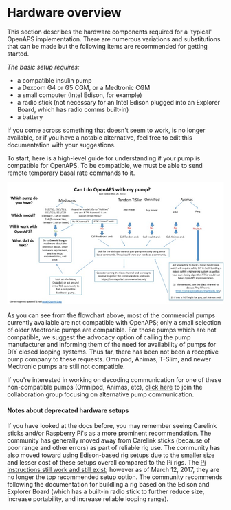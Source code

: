 # Hardware overview

This section describes the hardware components required for a 'typical' OpenAPS implementation. There are numerous variations and substitutions that can be made but the following items are recommended for getting started. 

_The basic setup requires:_
* a compatible insulin pump
* a Dexcom G4 or G5 CGM, or a Medtronic CGM
* a small computer (Intel Edison, for example)
* a radio stick (not necessary for an Intel Edison plugged into an Explorer Board, which has radio comms built-in)
* a battery 

If you come across something that doesn't seem to work, is no longer available, or if you have a notable alternative, feel free to edit this documentation with your suggestions.

To start, here is a high-level guide for understanding if your pump is compatible for OpenAPS. To be compatible, we must be able to send remote temporary basal rate commands to it.

!["Can I do OpenAPS with this pump?"](../Images/Can_I_close_the_loop_with_this_pump_May_20_2016.jpg)

As you can see from the flowchart above, most of the commercial pumps currently available are not compatible with OpenAPS; only a small selection of older Medtronic pumps are compatible.  For those pumps which are not compatible, we suggest the advocacy option of calling the pump manufacturer and informing them of the need for availability of pumps for DIY closed looping systems.  Thus far, there has been not been a receptive pump company to these requests.  Omnipod, Animas, T-Slim, and newer Medtronic pumps are still not compatible.  

If you're interested in working on decoding communication for one of these non-compatible pumps (Omnipod, Animas, etc), [click here](http://bit.ly/1nTtccH) to join the collaboration group focusing on alternative pump communication.

#### Notes about deprecated hardware setups

If you have looked at the docs before, you may remember seeing Carelink sticks and/or Raspberry Pi's as a more prominent recommendation. The community has generally moved away from Carelink sticks (because of poor range and other errors) as part of reliable rig use. The community has also moved toward using Edison-based rig setups due to the smaller size and lesser cost of these setups overall compared to the Pi rigs. The [Pi instructions still work and still exist](https://github.com/openaps/docs/blob/master/docs/docs/walkthrough/phase-0/hardware/raspberry-pi.md); however as of March 12, 2017, they are no longer the top recommended setup option. The community recommends following the documentation for buildling a rig based on the Edison and Explorer Board (which has a built-in radio stick to further reduce size, increase portability, and increase reliable looping range). 
